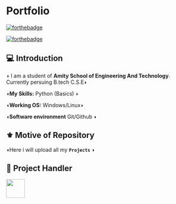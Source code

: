 # Portfolio

[![forthebadge](https://forthebadge.com/images/badges/check-it-out.svg)](https://github.com/muditgupta68)

[![forthebadge](https://forthebadge.com/images/badges/made-with-python.svg)](https://github.com/muditgupta68/Portfolio/tree/main/Python)

##  💻 Introduction
◖ I am a student of **Amity School of Engineering And Technology**. Currently persuing B.tech C.S.E◗

◖**My Skills:**           Python (Basics) ◗

◖**Working OS:**          Windows/Linux◗

◖**Software environment** Git/Github ◗

## ⚜️ Motive of Repository
◖Here i will upload all my **```Projects```** ◗

## 🧡 Project Handler
<a href="https://www.linkedin.com/in/mudit-gupta-303994192/"><img src="https://img.icons8.com/plasticine/2x/linkedin.png" width="50px" height="50px"></a>



